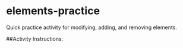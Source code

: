# elements-practice
Quick practice activity for modifying, adding, and removing elements.

##Activity Instructions:
